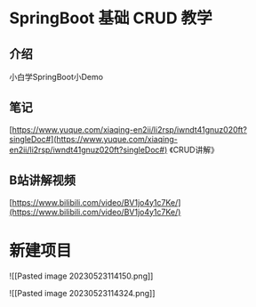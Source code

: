 # SpringBoot 基础 CRUD 教学

## 介绍

小白学SpringBoot小Demo

## 笔记

[https://www.yuque.com/xiaqing-en2ii/li2rsp/iwndt41gnuz020ft?singleDoc#](https://www.yuque.com/xiaqing-en2ii/li2rsp/iwndt41gnuz020ft?singleDoc#) 《CRUD讲解》

## B站讲解视频

[https://www.bilibili.com/video/BV1jo4y1c7Ke/](https://www.bilibili.com/video/BV1jo4y1c7Ke/)
# 新建项目
![[Pasted image 20230523114150.png]]

![[Pasted image 20230523114324.png]]